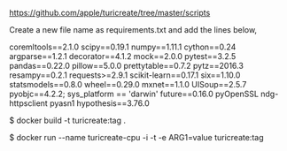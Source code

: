 https://github.com/apple/turicreate/tree/master/scripts

Create a new file name as requirements.txt and add the lines below,

coremltools==2.1.0
scipy==0.19.1
numpy==1.11.1
cython==0.24
argparse==1.2.1
decorator==4.1.2
mock==2.0.0
pytest==3.2.5
pandas==0.22.0
pillow==5.0.0
prettytable==0.7.2
pytz==2016.3
resampy==0.2.1
requests>=2.9.1
scikit-learn==0.17.1
six==1.10.0
statsmodels==0.8.0
wheel==0.29.0
mxnet==1.1.0
UISoup==2.5.7
pyobjc==4.2.2; sys_platform == 'darwin'
future==0.16.0
pyOpenSSL
ndg-httpsclient
pyasn1
hypothesis==3.76.0


$ docker build -t turicreate:tag .

$ docker run --name turicreate-cpu -i -t -e ARG1=value turicreate:tag
